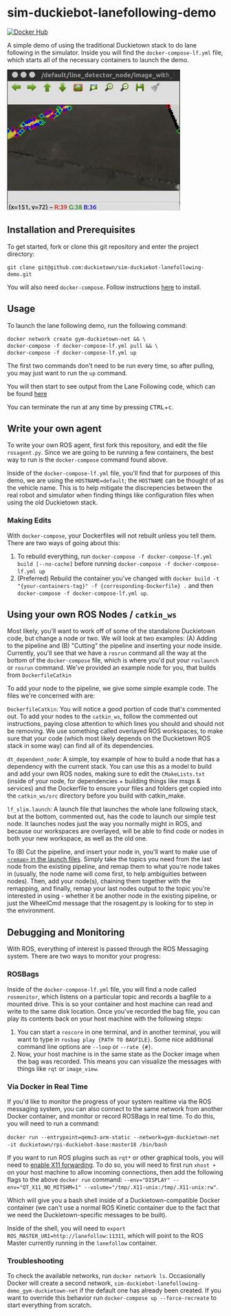 # sim-duckiebot-lanefollowing-demo

[![Docker Hub](https://img.shields.io/docker/pulls/duckietown/duckie-ros.svg)](https://hub.docker.com/r/duckietown/duckie-ros)

A simple demo of using the traditional Duckietown stack to do lane following in the simulator. Inside you will find the `docker-compose-lf.yml` file, which starts all of the necessary containers to launch the demo.

![](lf.gif)

## Installation and Prerequisites

To get started, fork or clone this git repository and enter the project directory:

    git clone git@github.com:duckietown/sim-duckiebot-lanefollowing-demo.git

You will also need `docker-compose`. Follow instructions [here](https://docs.docker.com/compose/install/) to install. 

## Usage

To launch the lane following demo, run the following command:
    
    docker network create gym-duckietown-net && \
    docker-compose -f docker-compose-lf.yml pull && \
    docker-compose -f docker-compose-lf.yml up
    
The first two commands don't need to be run every time, so after pulling, you may just want to run the `up` command.

You will then start to see output from the Lane Following code, which can be found [here](https://github.com/duckietown/Software/tree/master18/catkin_ws/src/10-lane-control)

You can terminate the run at any time by pressing <kbd>CTRL</kbd>+<kbd>c</kbd>.

## Write your own agent

To write your own ROS agent, first fork this repository, and edit the file `rosagent.py`. Since we are going to be running a few containers, the best way to run is the `docker-compose` command found above.

Inside of the `docker-compose-lf.yml` file, you'll find that for purposes of this demo, we are using the `HOSTNAME=default`; the `HOSTNAME` can be thought of as the vehicle name. This is to help mitigate the discrepencies between the real robot and simulator when finding things like configuration files when using the old Duckietown stack.

### Making Edits

With `docker-compose`, your Dockerfiles will not rebuilt unless you tell them. There are two ways of going about this:

1. To rebuild everything, run `docker-compose -f docker-compose-lf.yml build [--no-cache]` before running `docker-compose -f docker-compose-lf.yml up`
2. (Preferred) Rebuild the container you've changed with `docker build -t "{your-containers-tag}" -f {corresponding-Dockerfile} .` and then `docker-compose -f docker-compose-lf.yml up`.

## Using your own ROS Nodes / `catkin_ws`
Most likely, you'll want to work off of some of the standalone Duckietown code, but change a node or two. We will look at two examples:
(A) Adding to the pipeline and (B) "Cutting" the pipeline and inserting your node inside. Currently, you'll see that we have a `rosrun` command all the way at the bottom of the `docker-compose` file, which is where you'd put your `roslaunch` or `rosrun` command. We've provided an example node for you, that builds from `DockerfileCatkin`

To add your node to the pipeline, we give some simple example code. The files we're concerned with are:

`DockerfileCatkin`: You will notice a good portion of code that's commented out. To add your nodes to the `catkin_ws`, follow the commented out instructions, paying close attention to which lines you should and should not be removing. We use something called overlayed ROS workspaces, to make sure that your code (which most likely depends on the Duckietown ROS stack in some way) can find all of its dependencies.

`dt_dependent_node`: A simple, toy example of how to build a node that has a dependency with the current stack. You can use this as a model to build and add your own ROS nodes, making sure to edit the `CMakeLists.txt` (inside of your node, for dependencies + building things like msgs & services) and the Dockerfile to ensure your files and folders get copied into the `catkin_ws/src` directory before you build with catkin_make.

`lf_slim.launch`: A launch file that launches the whole lane following stack, but at the bottom, commented out, has the code to launch our simple test node. It launches nodes just the way you normally might in ROS, and because our workspaces are overlayed, will be able to find code or nodes in both your new workspace, as well as the old one.

To (B) Cut the pipeline, and insert your node in, you'll want to make use of [`<remap>` in the launch files](http://wiki.ros.org/Remapping%20Arguments). Simply take the topics you need from the last node from the existing pipeline, and remap them to what you're node takes in (usually, the node name will come first, to help ambiguities between nodes). Then, add your node(s), chaining them together with the remapping, and finally, remap your last nodes output to the topic you're interested in using - whether it be another node in the existing pipeline, or just the WheelCmd message that the rosagent.py is looking for to step in the environment.

## Debugging and Monitoring

With ROS, everything of interest is passed through the ROS Messaging system. There are two ways to monitor your progress:

### ROSBags

Inside of the `docker-compose-lf.yml` file, you will find a node called `rosmonitor`, which listens on a particular topic and records a bagfile to a mounted drive. This is so your container and host machine can read and write to the same disk location. Once you've recorded the bag file, you can play its contents back on your host machine with the following steps:
1. You can start a `roscore` in one terminal, and in another terminal, you will want to type in `rosbag play {PATH TO BAGFILE}`. Some nice additional command line options are `--loop` or `--rate {#}`.
2. Now, your host machine is in the same state as the Docker image when the bag was recorded. This means you can visualize the messages with things like `rqt` or `image_view`.

### Via Docker in Real Time

If you'd like to monitor the progress of your system realtime via the ROS messaging system, you can also connect to the same network from another Docker container, and monitor or record ROSBags in real time. To do this, you will need to run a command:

`docker run --entrypoint=qemu3-arm-static --network=gym-duckietown-net -it duckietown/rpi-duckiebot-base:master18 /bin/bash`

If you want to run ROS plugins such as `rqt*` or other graphical tools, you will need to [enable X11 forwarding](http://wiki.ros.org/docker/Tutorials/GUI#Using_X_server). To do so, you will need to first run `xhost +` on your host machine to allow incoming connections, then add the following flags to the above `docker run` command: `--env="DISPLAY" --env="QT_X11_NO_MITSHM=1" --volume="/tmp/.X11-unix:/tmp/.X11-unix:rw"`.

Which will give you a bash shell inside of a Duckietown-compatible Docker container (we can't use a normal ROS Kinetic container due to the fact that we need the Duckietown-specific messages to be built).

Inside of the shell, you will need to `export ROS_MASTER_URI=http://lanefollow:11311`, which will point to the ROS Master currently running in the `lanefollow` container.

### Troubleshooting

To check the available networks, run `docker network ls`. Occasionally Docker will create a second network, `sim-duckiebot-lanefollowing-demo_gym-duckietown-net` if the default one has already been created. If you want to override this behavior run `docker-compose up --force-recreate` to start everything from scratch.
